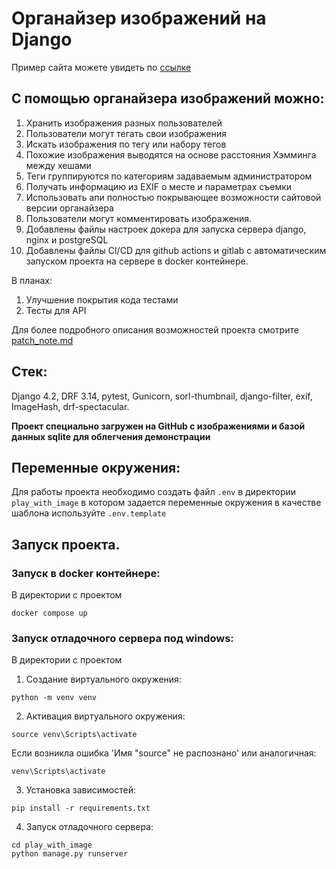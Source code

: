 # Органайзер изображений на Django
Пример сайта можете увидеть по [ссылке]
## С помощью органайзера изображений можно:
1. Хранить изображения разных пользователей
2. Пользователи могут тегать свои изображения
3. Искать изображения по тегу или набору тегов
4. Похожие изображения выводятся на основе расстояния Хэмминга между хешами
5. Теги группируются по категориям задаваемым администратором
6. Получать информацию из EXIF о месте и параметрах съемки
7. Использовать апи полностью покрывающее возможности сайтовой версии органайзера
8. Пользователи могут комментировать изображения.
9. Добавлены файлы настроек докера для запуска сервера django, nginx и postgreSQL
10. Добавлены файлы CI/CD для github actions и gitlab с автоматическим запуском проекта на сервере в docker контейнере.


В планах:
1. Улучшение покрытия кода тестами
2. Тесты для API


Для более подробного описания возможностей проекта смотрите [patch_note.md]

## Стек:
Django 4.2, DRF 3.14, pytest, Gunicorn, sorl-thumbnail, django-filter, exif, ImageHash, drf-spectacular.

**Проект специально загружен на GitHub с изображениями и базой данных sqlite для облегчения демонстрации**

## Переменные окружения:
Для работы проекта необходимо создать файл `.env` в директории `play_with_image` в котором задается переменные окружения в качестве шаблона используйте `.env.template`

## Запуск проекта.
### Запуск в docker контейнере:
В директории с проектом
```commandline
docker compose up
```
### Запуск отладочного сервера под windows:
В директории с проектом
1. Создание виртуального окружения:
```commandline
python -m venv venv
```
2. Активация виртуального окружения:
```commandline
source venv\Scripts\activate  
```
Если возникла ошибка 'Имя "source" не распознано' или аналогичная:
```commandline
venv\Scripts\activate
```
3. Установка зависимостей:
```commandline
pip install -r requirements.txt
```
4. Запуск отладочного сервера:
```commandline
cd play_with_image
python manage.py runserver
```

 [patch_note.md]: <https://github.com/DenisMaslennikov/photo_organizer_with_django-v2/blob/main/patch_note.md>
 [ссылке]: <https://photoorganaizer.pythonanywhere.com/>